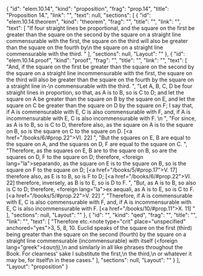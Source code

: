 {
  "id": "elem.10.14",
  "kind": "proposition",
  "frag": "prop.14",
  "title": "Proposition 14.",
  "link": "",
  "text": null,
  "sections": [
    {
      "id": "elem.10.14.theorem",
      "kind": "theorem",
      "frag": "",
      "title": "",
      "link": "",
      "text": [
        "If four straight lines be proportional, and the square on the first be greater than the square on the second by the square on a straight line commensurable with the first, the square on the third will also be greater than the square on the fourth by\n       the square on a straight line commensurable with the third. "
      ],
      "sections": null,
      "Layout": ""
    },
    {
      "id": "elem.10.14.proof",
      "kind": "proof",
      "frag": "",
      "title": "",
      "link": "",
      "text": [
        "And, if the square on the first be greater than the square on the second by the square on a straight line incommensurable with the first, the square on the third will also be greater than the square on the fourth by the square on a straight line in-\n       commensurable with the third. ",
        "Let A, B, C, D be four straight lines in proportion, so that, as A is to B, so is C to D; and let the square on A be greater than the square on B by the square on E, and let the square on C be greater than the square on D by the square on F; I say that, if A is commensurable with E, C is also commensurable with F, and, if A is incommensurable with E, C is also incommensurable with F. \n      ",
        "For since, as A is to B, so is C to D, therefore also, as the square on A is to the square on B, so is the square on C to the square on D. [<a href=\"/books/6/#prop.22\">VI. 22</a>] ",
        "But the squares on E, B are equal to the square on A, and the squares on D, F are equal to the square on C. ",
        "Therefore, as the squares on E, B are to the square on B, so are the squares on D, F to the square on D; therefore, <foreign lang=\"la\">separando</foreign>, as the square on E is to the square on B, so is the square on F to the square on D; [<a href=\"/books/5/#prop.17\">V. 17</a>] therefore also, as E is to B, so is F to D; [<a href=\"/books/6/#prop.22\">VI. 22</a>] therefore, inversely, as B is to E, so is D to F. ",
        "But, as A is to B, so also is C to D; therefore, <foreign lang=\"la\">ex aequali</foreign>, as A is to E, so is C to F. [<a href=\"/books/5/#prop.22\">V. 22</a>] ",
        "Therefore, if A is commensurable with E, C is also commensurable with F, and, if A is incommensurable with E, C is also incommensurable with F. [<a href=\"/books/10/#prop.11\">X. 11</a>] "
      ],
      "sections": null,
      "Layout": ""
    },
    {
      "id": "",
      "kind": "qed",
      "frag": "",
      "title": "",
      "link": "",
      "text": [
        "Therefore etc.<note type=\"crit\" place=\"unspecified\" anchored=\"yes\">3, 5, 8, 10. Euclid speaks of the square on the first (third) being greater than the square on the second (fourth) by the square on a straight line commensurable (incommensurable) <quote>with itself (<foreign lang=\"greek\">ἑαυτῇ</foreign>),</quote>\n and similarly in all like phrases throughout the Book. For clearness' sake I substitute <quote>the first,</quote>\n <quote>the third,</quote>\n or whatever it may be, for <quote>itself</quote>\n in these cases.</note>"
      ],
      "sections": null,
      "Layout": ""
    }
  ],
  "Layout": "proposition"
}
